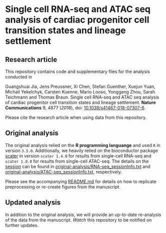 # Single cell RNA-seq and ATAC seq analysis of cardiac progenitor cell transition states and lineage settlement

## Research article

This repository contains code and supplementary files for the analysis conducted in

Guangshuai Jia, Jens Preussner, Xi Chen, Stefan Guenther, Xuejun Yuan, Michail Yekelchyk, Carsten Kuenne, Mario Looso, Yonggang Zhou, Sarah Teichmann and Thomas Braun. Single cell RNA-seq and ATAC seq analysis of cardiac progenitor cell transition states and lineage settlement. **Nature Communications** 9, 4877 (*2018*), doi: [10.1038/s41467-018-07307-6](https://doi.org/10.1038/s41467-018-07307-6).

Please cite the research article when using data from this repository.

## Original analysis

The original analysis relied on the **R programming languange** and used `R` in version `3.5.0`. Additionally, we heavily relied on the bioconductor package [scater](http://bioconductor.org/packages/release/bioc/html/scater.html) in version `scater 1.4.0` for results from single-cell RNA-seq and `scater 1.8.0` for results from single-cell ATAC-seq. The details on the [session](https://stat.ethz.ch/R-manual/R-devel/library/utils/html/sessionInfo.html) can be found in [original-analysis/RNA-seq_sessionInfo.txt](original-analysis/RNA-seq_sessionInfo.txt) and [original-analysis/ATAC-seq_sessionInfo.txt](original-analysis/ATAC-seq_sessionInfo.txt), respectively.

Please see the accompanying [README.md](original-analysis/README.md) for details on how to replicate preprocessing or re-create figures from the manuscript.

## Updated analysis

In addition to the original analysis, we will provide an up-to-date re-analysis of the data from the manuscript. *Watch* this repository to be notified on further updates.
